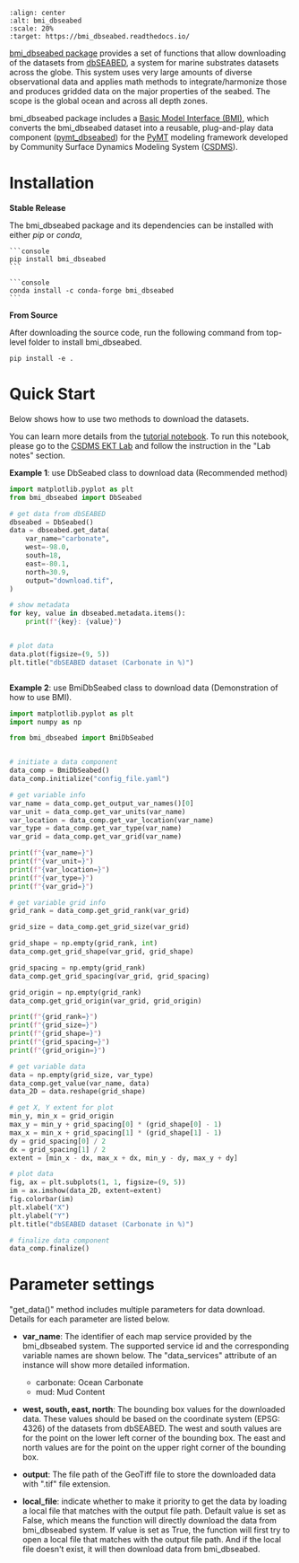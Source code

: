 ```{image} _static/bmi_dbseabed_logo.png
:align: center
:alt: bmi_dbseabed
:scale: 20%
:target: https://bmi_dbseabed.readthedocs.io/
```

[bmi_dbseabed package][bmi_dbseabed-github] provides a set of functions that allow
downloading of the datasets from [dbSEABED][dbSEABED-website],
a system for marine substrates datasets across the globe. 
This system uses very large amounts of diverse observational data and 
applies math methods to integrate/harmonize those
and produces gridded data on the major properties of the seabed.
The scope is the global ocean and across all depth zones.

bmi_dbseabed package includes a [Basic Model Interface (BMI)][bmi-docs],
which converts the bmi_dbseabed dataset into a reusable,
plug-and-play data component ([pymt_dbseabed][bmi_dbseabed-pymt]) for
the [PyMT][pymt-docs] modeling framework developed
by Community Surface Dynamics Modeling System ([CSDMS][csdms]).

# Installation

**Stable Release**

The bmi_dbseabed package and its dependencies can be installed with either *pip* or *conda*,

````{tab} pip
```console
pip install bmi_dbseabed
```
````

````{tab} conda
```console
conda install -c conda-forge bmi_dbseabed
```
````

**From Source**

After downloading the source code, run the following command from top-level folder
to install bmi_dbseabed.

```console
pip install -e .
```

# Quick Start

Below shows how to use two methods to download the datasets.

You can learn more details from the [tutorial notebook][bmi_dbseabed-notebook].
To run this notebook, please go to the [CSDMS EKT Lab][bmi_dbseabed-csdms] and follow
the instruction in the "Lab notes" section.

**Example 1**: use DbSeabed class to download data (Recommended method)

```python
import matplotlib.pyplot as plt
from bmi_dbseabed import DbSeabed

# get data from dbSEABED
dbseabed = DbSeabed()
data = dbseabed.get_data(
    var_name="carbonate",
    west=-98.0,
    south=18,
    east=-80.1,
    north=30.9,
    output="download.tif",
)

# show metadata
for key, value in dbseabed.metadata.items():
    print(f"{key}: {value}")


# plot data
data.plot(figsize=(9, 5))
plt.title("dbSEABED dataset (Carbonate in %)")
```

```{image} _static/ts_plot.png
```

**Example 2**: use BmiDbSeabed class to download data (Demonstration of how to use BMI).

```python
import matplotlib.pyplot as plt
import numpy as np

from bmi_dbseabed import BmiDbSeabed


# initiate a data component
data_comp = BmiDbSeabed()
data_comp.initialize("config_file.yaml")

# get variable info
var_name = data_comp.get_output_var_names()[0]
var_unit = data_comp.get_var_units(var_name)
var_location = data_comp.get_var_location(var_name)
var_type = data_comp.get_var_type(var_name)
var_grid = data_comp.get_var_grid(var_name)

print(f"{var_name=}")
print(f"{var_unit=}")
print(f"{var_location=}")
print(f"{var_type=}")
print(f"{var_grid=}")

# get variable grid info
grid_rank = data_comp.get_grid_rank(var_grid)

grid_size = data_comp.get_grid_size(var_grid)

grid_shape = np.empty(grid_rank, int)
data_comp.get_grid_shape(var_grid, grid_shape)

grid_spacing = np.empty(grid_rank)
data_comp.get_grid_spacing(var_grid, grid_spacing)

grid_origin = np.empty(grid_rank)
data_comp.get_grid_origin(var_grid, grid_origin)

print(f"{grid_rank=}")
print(f"{grid_size=}")
print(f"{grid_shape=}")
print(f"{grid_spacing=}")
print(f"{grid_origin=}")

# get variable data
data = np.empty(grid_size, var_type)
data_comp.get_value(var_name, data)
data_2D = data.reshape(grid_shape)

# get X, Y extent for plot
min_y, min_x = grid_origin
max_y = min_y + grid_spacing[0] * (grid_shape[0] - 1)
max_x = min_x + grid_spacing[1] * (grid_shape[1] - 1)
dy = grid_spacing[0] / 2
dx = grid_spacing[1] / 2
extent = [min_x - dx, max_x + dx, min_y - dy, max_y + dy]

# plot data
fig, ax = plt.subplots(1, 1, figsize=(9, 5))
im = ax.imshow(data_2D, extent=extent)
fig.colorbar(im)
plt.xlabel("X")
plt.ylabel("Y")
plt.title("dbSEABED dataset (Carbonate in %)")

# finalize data component
data_comp.finalize()
```

# Parameter settings

"get_data()" method includes multiple parameters for data download. Details for each parameter are listed below.

- **var_name**: The identifier of each map service provided by the bmi_dbseabed system. The supported service id and the
  corresponding variable names are shown below. The "data_services" attribute of an instance will show more
  detailed information.

  - carbonate: Ocean Carbonate
  - mud: Mud Content

- **west, south, east, north**: The bounding box values for the downloaded data. These values should be based on the
  coordinate system (EPSG: 4326) of the datasets from dbSEABED. The west and south values are for the point on the lower left corner
  of the bounding box. The east and north values are for the point on the upper right corner of the bounding box.

- **output**: The file path of the GeoTiff file to store the downloaded data with ".tif" file extension.

- **local_file**: indicate whether to make it priority to get the data by loading a local file that matches with the
  output file path. Default value is set as False, which means the function will directly download the data from bmi_dbseabed
  system. If value is set as True, the function will first try to open a local file that matches with
  the output file path. And if the local file doesn't exist, it will then download data from bmi_dbseabed.

<!-- links -->
[bmi-docs]: https://bmi.readthedocs.io
[csdms]: https://csdms.colorado.edu
[pymt-docs]: https://pymt.readthedocs.io
[bmi_dbseabed-csdms]: https://csdms.colorado.edu/wiki/
[bmi_dbseabed-github]: https://github.com/gantian127/bmi_dbseabed
[dbSEABED-website]: https://instaar.colorado.edu/~jenkinsc/dbseabed/
[bmi_dbseabed-notebook]: https://github.com/gantian127/bmi_dbseabed/blob/master/notebooks/bmi_dbseabed.ipynb
[bmi_dbseabed-pymt]: https://pymt-dbseabed.readthedocs.io

